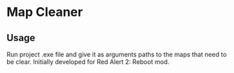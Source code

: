 # Map Cleaner

## Usage

Run project .exe file and give it as arguments paths to the maps that need to be clear. Initially developed for Red Alert 2: Reboot mod.
